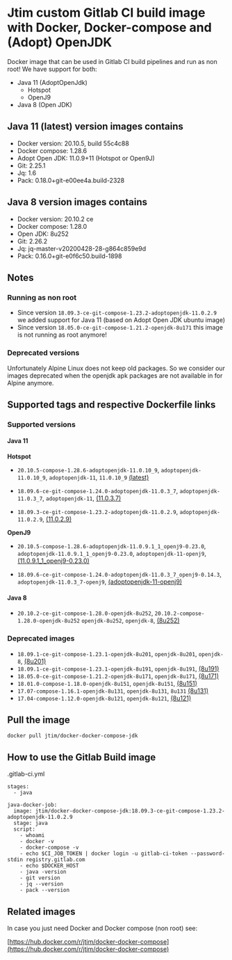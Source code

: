 # Jtim custom Gitlab CI build image with Docker, Docker-compose and (Adopt) OpenJDK 

Docker image that can be used in Gitlab CI build pipelines and run as non root!
We have support for both:
 
* Java 11 (AdoptOpenJdk)
  * Hotspot
  * OpenJ9
* Java 8 (Open JDK)

## Java 11 (latest) version images contains

* Docker version: 20.10.5, build 55c4c88
* Docker compose: 1.28.6
* Adopt Open JDK: 11.0.9+11 (Hotspot or Open9J)
* Git: 2.25.1
* Jq: 1.6
* Pack: 0.18.0+git-e00ee4a.build-2328

## Java 8 version images contains 

* Docker version: 20.10.2 ce
* Docker compose: 1.28.0
* Open JDK: 8u252
* Git: 2.26.2
* Jq: jq-master-v20200428-28-g864c859e9d
* Pack: 0.16.0+git-e0f6c50.build-1898

## Notes

### Running as non root

* Since version `18.09.3-ce-git-compose-1.23.2-adoptopenjdk-11.0.2.9` we added support for Java 11 (based on Adopt Open JDK ubuntu image) 
* Since version `18.05.0-ce-git-compose-1.21.2-openjdk-8u171` this image is not running as root anymore!

### Deprecated versions

Unfortunately Alpine Linux does not keep old packages.
So we consider our images deprecated when the openjdk apk packages are not available in for Alpine anymore. 

## Supported tags and respective Dockerfile links

### Supported versions

#### Java 11

**Hotspot**

* `20.10.5-compose-1.28.6-adoptopenjdk-11.0.10_9`, `adoptopenjdk-11.0.10_9`, `adoptopenjdk-11`, `11.0.10_9` [(latest)](https://github.com/j-tim/docker-docker-compose-jdk/blob/master/java11/adoptopenjdk/11.0.10_9/hotspot/Dockerfile)

* `18.09.6-ce-git-compose-1.24.0-adoptopenjdk-11.0.3_7`, `adoptopenjdk-11.0.3_7`, `adoptopenjdk-11`, [(11.0.3.7)](https://github.com/j-tim/docker-docker-compose-jdk/blob/master/java11/adoptopenjdk/11.0.3_7/hotspot/Dockerfile)

* `18.09.3-ce-git-compose-1.23.2-adoptopenjdk-11.0.2.9`, `adoptopenjdk-11.0.2.9`, [(11.0.2.9)](https://github.com/j-tim/docker-docker-compose-jdk/blob/master/java11/adoptopenjdk/11.0.2.9/hotspot/Dockerfile)

**OpenJ9**

* `20.10.5-compose-1.28.6-adoptopenjdk-11.0.9.1_1_openj9-0.23.0`, `adoptopenjdk-11.0.9.1_1_openj9-0.23.0`, `adoptopenjdk-11-openj9`, [(11.0.9.1_1_openj9-0.23.0)](https://github.com/j-tim/docker-docker-compose-jdk/blob/master/java11/adoptopenjdk/11.0.10_9/openJ9/Dockerfile)


* `18.09.6-ce-git-compose-1.24.0-adoptopenjdk-11.0.3_7_openj9-0.14.3`, `adoptopenjdk-11.0.3_7-openj9`,  [(adoptopenjdk-11-openj9)](https://github.com/j-tim/docker-docker-compose-jdk/blob/master/java11/adoptopenjdk/11.0.3_7/openJ9/0.14.3/Dockerfile)

#### Java 8

* `20.10.2-ce-git-compose-1.28.0-openjdk-8u252`, `20.10.2-compose-1.28.0-openjdk-8u252` `openjdk-8u252`, `openjdk-8`, [(8u252)](https://github.com/j-tim/docker-docker-compose-jdk/blob/master/java8/openjdk/8u252/Dockerfile)

### Deprecated images 

* `18.09.1-ce-git-compose-1.23.1-openjdk-8u201`, `openjdk-8u201`, `openjdk-8`, [(8u201)](https://github.com/j-tim/docker-docker-compose-jdk/blob/master/java8/openjdk/8u201/Dockerfile)
* `18.09.1-ce-git-compose-1.23.1-openjdk-8u191`, `openjdk-8u191`, [(8u191)](https://github.com/j-tim/docker-docker-compose-jdk/blob/master/java8/openjdk/deprecated/8u191/Dockerfile)
* `18.05.0-ce-git-compose-1.21.2-openjdk-8u171`, `openjdk-8u171`,  [(8u171)](https://github.com/j-tim/docker-docker-compose-jdk/blob/master/java8/openjdk/deprecated/8u171/Dockerfile)
* `18.01.0-compose-1.18.0-openjdk-8u151`, `openjdk-8u151`, [(8u151)](https://github.com/j-tim/docker-docker-compose-jdk/blob/master/java8/openjdk/deprecated/8u151/Dockerfile)  
* `17.07-compose-1.16.1-openjdk-8u131`, `openjdk-8u131`, `8u131` [(8u131)](https://github.com/j-tim/docker-docker-compose-jdk/blob/master/java8/openjdk/deprecated/8u131/Dockerfile)  
* `17.04-compose-1.12.0-openjdk-8u121`, `openjdk-8u121`, [(8u121)](https://github.com/j-tim/docker-docker-compose-jdk/blob/master/java8/openjdk/deprecated/8u121/Dockerfile)  

## Pull the image 

```shell
docker pull jtim/docker-docker-compose-jdk
```

## How to use the Gitlab Build image

.gitlab-ci.yml

```
stages:
  - java

java-docker-job:
  image: jtim/docker-docker-compose-jdk:18.09.3-ce-git-compose-1.23.2-adoptopenjdk-11.0.2.9
  stage: java
  script:
    - whoami
    - docker -v
    - docker-compose -v
    - echo $CI_JOB_TOKEN | docker login -u gitlab-ci-token --password-stdin registry.gitlab.com
    - echo $DOCKER_HOST
    - java -version
    - git version
    - jq --version
    - pack --version
```

## Related images

In case you just need Docker and Docker compose (non root) see: 

[https://hub.docker.com/r/jtim/docker-docker-compose](https://hub.docker.com/r/jtim/docker-docker-compose)